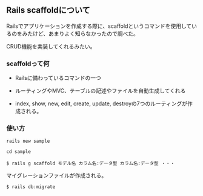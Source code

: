 ## Rails scaffoldについて

Railsでアプリケーションを作成する際に、scaffoldというコマンドを使用しているのをみたけど、あまりよく知らなかったので調べた。

CRUD機能を実装してくれるみたい。


### scaffoldって何

- Railsに備わっているコマンドの一つ

- ルーティングやMVC、テーブルの記述やファイルを自動生成してくれる

- index, show, new, edit, create, update, destroyの7つのルーティングが作成される。

### 使い方

`rails new sample`

`cd sample`

` $ rails g scaffold モデル名 カラム名:データ型 カラム名:データ型 ・・・ `

マイグレーションファイルが作成される。

` $ rails db:migrate `


